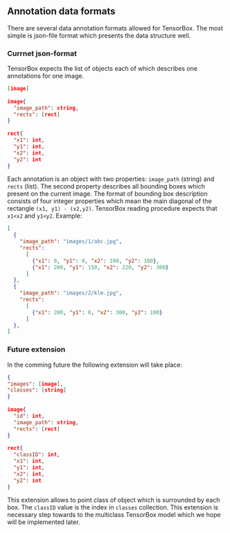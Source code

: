 
## Annotation data formats

There are several data annotation formats allowed for TensorBox. The most simple is json-file format which presents the
data structure well.

### Currnet json-format

TensorBox expects the list of objects each of which describes one annotations for one image.

```json
[image]
  
image{
  "image_path": string,
  "rects": [rect]
}
  
rect{
  "x1": int,
  "y1": int,
  "x2": int,
  "y2": int
}
```
Each annotation is an object with two properties: `image_path` (string) and `rects` (list). The second property
describes all bounding boxes which present on the current image. The format of bounding box description consists of
four integer properties which mean the main diagonal of the rectangle `(x1, y1) - (x2,y2)`. TensorBox reading procedure
expects that `x1<x2` and `y1<y2`. Example:

```json
[
  {
    "image_path": "images/1/abc.jpg",
    "rects":
      [
        {"x1": 0, "y1": 0, "x2": 100, "y2": 100},
        {"x1": 200, "y1": 150, "x2": 220, "y2": 300}
      ]
  },
  {
    "image_path": "images/2/klm.jpg",
    "rects":
      [
        {"x1": 200, "y1": 0, "x2": 300, "y2": 100}
      ]
  },
]
```

### Future extension

In the comming future the following extension will take place:
```json
{
"images": [image],
"classes": [string]
}
  
image{
  "id": int,
  "image_path": string,
  "rects": [rect]
}
  
rect{
  "classID": int,
  "x1": int,
  "y1": int,
  "x2": int,
  "y2": int
}
```
This extension allows to point class of object which is surrounded by each box. The `classID` value is the index in
`classes` collection. This extension is necessary step towards to the multiclass TensorBox model which we hope will be
implemented later.
